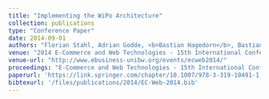 ```yaml
---
title: "Implementing the WiPo Architecture"
collection: publications
type: "Conference Paper"
date: 2014-09-01
authors: "Florian Stahl, Adrian Godde, <b>Bastian Hagedorn</b>, Bastian Köpcke, Martin Rehberger, and Gottfried Vossen"
venue: "2014 E-Commerce and Web Technologies - 15th International Conference (EC-Web)"
venue-url: "http://www.ebusiness-unibw.org/events/ecweb2014/"
proceedings: "E-Commerce and Web Technologies - 15th International Conference, EC-Web 2014, Munich, Germany, September 1-4, 2014. Proceedings"
paperurl: 'https://link.springer.com/chapter/10.1007/978-3-319-10491-1_1'
bibtexurl: '/files/publications/2014/EC-Web-2014.bib'
---
```

